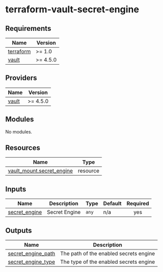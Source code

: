 # terraform-vault-secret-engine
<!-- BEGIN_TF_DOCS -->
## Requirements

| Name | Version |
|------|---------|
| <a name="requirement_terraform"></a> [terraform](#requirement\_terraform) | >= 1.0 |
| <a name="requirement_vault"></a> [vault](#requirement\_vault) | >= 4.5.0 |

## Providers

| Name | Version |
|------|---------|
| <a name="provider_vault"></a> [vault](#provider\_vault) | >= 4.5.0 |

## Modules

No modules.

## Resources

| Name | Type |
|------|------|
| [vault_mount.secret_engine](https://registry.terraform.io/providers/hashicorp/vault/latest/docs/resources/mount) | resource |

## Inputs

| Name | Description | Type | Default | Required |
|------|-------------|------|---------|:--------:|
| <a name="input_secret_engine"></a> [secret\_engine](#input\_secret\_engine) | Secret Engine | `any` | n/a | yes |

## Outputs

| Name | Description |
|------|-------------|
| <a name="output_secret_engine_path"></a> [secret\_engine\_path](#output\_secret\_engine\_path) | The path of the enabled secrets engine |
| <a name="output_secret_engine_type"></a> [secret\_engine\_type](#output\_secret\_engine\_type) | The type of the enabled secrets engine |
<!-- END_TF_DOCS -->